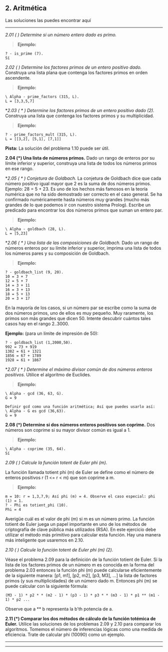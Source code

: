 **2. Aritmética**
-------------

Las soluciones las puedes encontrar aquí

----------


**2.01 (* *) Determine si un número entero dado es primo.**

> **Ejemplo:**

    ? - is_prime (7).
    Sí

**2.02 (* *) Determine los factores primos de un entero positivo dado.**
Construya una lista plana que contenga los factores primos en orden ascendente.

> **Ejemplo:**

    \ Alpha - prime_factors (315, L).
    L = [3,3,5,7]

**2.03 ( * *) Determine los factores primos de un entero positivo dado (2).**
Construya una lista que contenga los factores primos y su multiplicidad.

> **Ejemplo:**

    ? - prime_factors_mult (315, L).
    L = [[3,2], [5,1], [7,1]]

**Pista:** La solución del problema 1.10 puede ser útil.

**2.04 (*) Una lista de números primos.**
Dado un rango de enteros por su límite inferior y superior, construya una lista de todos los números primos en ese rango.

**2.05 ( * *) Conjetura de Goldbach.**
La conjetura de Goldbach dice que cada número positivo igual mayor que 2 es la suma de dos números primos. Ejemplo: 28 = 5 + 23. Es uno de los hechos más famosos en la teoría numérica que no ha sido demostrado ser correcto en el caso general. Se ha confirmado numéricamente hasta números muy grandes (mucho más grandes de lo que podemos ir con nuestro sistema Prolog). Escribe un predicado para encontrar los dos números primos que suman un entero par.

> **Ejemplo:**

    \ Alpha - goldbach (28, L).
    L = [5,23]

**2.06 ( * *) Una lista de las composiciones de Goldbach.**
Dado un rango de números enteros por su límite inferior y superior, imprima una lista de todos los números pares y su composición de Goldbach.

> **Ejemplo:**

    ? - goldbach_list (9, 20).
    10 = 3 + 7
    12 = 5 + 7
    14 = 3 + 11
    16 = 3 + 13
    18 = 5 + 13
    20 = 3 + 17

En la mayoría de los casos, si un número par se escribe como la suma de dos números primos, uno de ellos es muy pequeño. Muy raramente, los primos son más grandes que dicen 50. Intente descubrir cuántos tales casos hay en el rango 2..3000.

**Ejemplo:** (para un límite de impresión de 50):

    ? - goldbach_list (1,2000,50).
    992 = 73 + 919
    1382 = 61 + 1321
    1856 = 67 + 1789
    1928 = 61 + 1867

**2.07 ( * *) Determine el máximo divisor común de dos números enteros positivos.**
Utilice el algoritmo de Euclides.

> **Ejemplo:**

    \ Alpha - gcd (36, 63, G).
    G = 9

    Definir gcd como una función aritmética; Así que puedes usarlo así:
    \ Alpha - G es gcd (36,63).
    G = 9

**2.08 (*) Determine si dos números enteros positivos son coprime.**
Dos números son coprime si su mayor divisor común es igual a 1.

> **Ejemplo:**

    \ Alpha - coprime (35, 64).
    Sí

**2.09 (* *) Calcule la función totent de Euler phi (m).**

La función llamada totient phi (m) de Euler se define como el número de enteros positivos r (1 <= r < m) que son coprime a m.

> **Ejemplo:**

    m = 10: r = 1,3,7,9; Así phi (m) = 4. Observe el caso especial: phi (1) = 1.
    ? - Phi es totient_phi (10).
    Phi = 4
Averigüe cuál es el valor de phi (m) si m es un número primo. La función totient de Euler juega un papel importante en uno de los métodos de criptografía de clave pública más utilizados (RSA). En este ejercicio debe utilizar el método más primitivo para calcular esta función. Hay una manera más inteligente que usaremos en 2.10.

 **2.10 (* *) Calcule la función totent de Euler phi (m) (2).**

Véase el problema 2.09 para la definición de la función totient de Euler. Si la lista de los factores primos de un número m es conocida en la forma del problema 2.03 entonces la función phi (m) puede calcularse eficientemente de la siguiente manera: [p1, m1], [p2, m2], [p3, M3], ...] la lista de factores primos (y sus multiplicidades) de un número dado m. Entonces phi (m) se puede calcular con la siguiente fórmula:

    (M3 - 1) * p2 * * (m2 - 1) * (p3 - 1) * p3 * * (m3 - 1) * p1 ** (m1 - 1) * p2 ...
   

 Observe que a ** b representa la b'th potencia de a.

**2.11 (*) Comparar los dos métodos de cálculo de la función totémica de Euler.**
Utilice las soluciones de los problemas 2.09 y 2.10 para comparar los algoritmos. Tomemos el número de inferencias lógicas como una medida de eficiencia. Trate de calcular phi (10090) como un ejemplo.


----------



_ _ _ _ _


